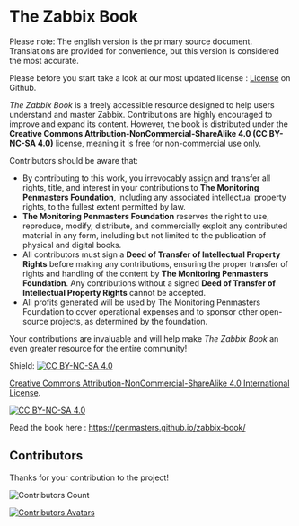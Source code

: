 # The Zabbix Book

Please note: The english version is the primary source document.
Translations are provided for convenience, but this version is considered the
most accurate.

Please before you start take a look at our most updated license : [License](https://github.com/penmasters/zabbix-book/blob/main/readme.md)
on Github.

*The Zabbix Book* is a freely accessible resource designed to help users understand
and master Zabbix. Contributions are highly encouraged to improve and expand its
content. However, the book is distributed under the
**Creative Commons Attribution-NonCommercial-ShareAlike 4.0 (CC BY-NC-SA 4.0)**
license, meaning it is free for non-commercial use only.

Contributors should be aware that:  

- By contributing to this work, you irrevocably assign and transfer all rights, title,
and interest in your contributions to **The Monitoring Penmasters Foundation**,
including any associated intellectual property rights, to the fullest extent permitted by law.
- **The Monitoring Penmasters Foundation** reserves the right to use, reproduce, 
modify, distribute, and commercially exploit any contributed material in any form,
including but not limited to the publication of physical and digital books.
- All contributors must sign a **Deed of Transfer of Intellectual Property Rights** before making 
any contributions, ensuring the proper transfer of rights and handling of the content
by **The Monitoring Penmasters Foundation**. Any contributions without a signed 
**Deed of Transfer of Intellectual Property Rights** cannot be accepted.
- All profits generated will be used by The Monitoring Penmasters Foundation to cover 
operational expenses and to sponsor other open-source projects, as determined by the foundation.


Your contributions are invaluable and will help make *The Zabbix Book* an even greater
resource for the entire community!

Shield: [![CC BY-NC-SA 4.0][cc-by-nc-sa-shield]][cc-by-nc-sa]

[Creative Commons Attribution-NonCommercial-ShareAlike 4.0 International License][cc-by-nc-sa].

[![CC BY-NC-SA 4.0][cc-by-nc-sa-image]][cc-by-nc-sa]

[cc-by-nc-sa]: http://creativecommons.org/licenses/by-nc-sa/4.0/
[cc-by-nc-sa-image]: https://licensebuttons.net/l/by-nc-sa/4.0/88x31.png
[cc-by-nc-sa-shield]: https://img.shields.io/badge/License-CC%20BY--NC--SA%204.0-lightgrey.svg

Read the book here : <https://penmasters.github.io/zabbix-book/>


## Contributors

Thanks for your contribution to the project!

![Contributors Count](https://img.shields.io/github/contributors/penmasters/zabbix-book)

[![Contributors Avatars](https://contrib.rocks/image?repo=penmasters/zabbix-book)](https://github.com/penmasters/zabbix-book/graphs/contributors)

